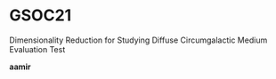 # GSOC21
Dimensionality Reduction for Studying Diffuse Circumgalactic Medium Evaluation Test

<b>aamir</b>
